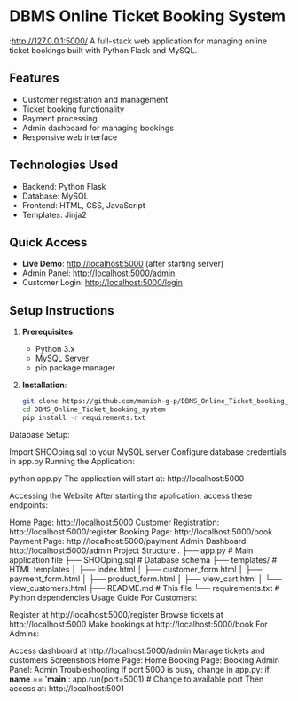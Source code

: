 # DBMS Online Ticket Booking System
:http://127.0.0.1:5000/
A full-stack web application for managing online ticket bookings built with Python Flask and MySQL.

## Features
- Customer registration and management
- Ticket booking functionality
- Payment processing
- Admin dashboard for managing bookings
- Responsive web interface

## Technologies Used
- Backend: Python Flask
- Database: MySQL
- Frontend: HTML, CSS, JavaScript
- Templates: Jinja2

## Quick Access
- **Live Demo**: [http://localhost:5000](http://localhost:5000) (after starting server)
- Admin Panel: [http://localhost:5000/admin](http://localhost:5000/admin)
- Customer Login: [http://localhost:5000/login](http://localhost:5000/login)

## Setup Instructions

1. **Prerequisites**:
   - Python 3.x
   - MySQL Server
   - pip package manager

2. **Installation**:
   ```bash
   git clone https://github.com/manish-g-p/DBMS_Online_Ticket_booking_system.git
   cd DBMS_Online_Ticket_booking_system
   pip install -r requirements.txt
Database Setup:

Import SHOOping.sql to your MySQL server
Configure database credentials in app.py
Running the Application:

python app.py
The application will start at: http://localhost:5000

Accessing the Website
After starting the application, access these endpoints:

Home Page: http://localhost:5000
Customer Registration: http://localhost:5000/register
Booking Page: http://localhost:5000/book
Payment Page: http://localhost:5000/payment
Admin Dashboard: http://localhost:5000/admin
Project Structure
.
├── app.py             # Main application file
├── SHOOping.sql       # Database schema
├── templates/         # HTML templates
│   ├── index.html
│   ├── customer_form.html
│   ├── payment_form.html
│   ├── product_form.html
│   ├── view_cart.html
│   └── view_customers.html
├── README.md          # This file
└── requirements.txt   # Python dependencies
Usage Guide
For Customers:

Register at http://localhost:5000/register
Browse tickets at http://localhost:5000
Make bookings at http://localhost:5000/book
For Admins:

Access dashboard at http://localhost:5000/admin
Manage tickets and customers
Screenshots
Home Page: Home
Booking Page: Booking
Admin Panel: Admin
Troubleshooting
If port 5000 is busy, change in app.py:
if __name__ == '__main__':
    app.run(port=5001)  # Change to available port
Then access at: http://localhost:5001

